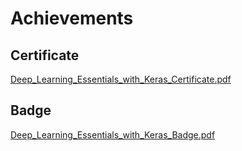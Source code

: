 

# Achievements
## Certificate
[Deep_Learning_Essentials_with_Keras_Certificate.pdf](https://prod-files-secure.s3.us-west-2.amazonaws.com/03e82b26-cccb-4906-bb56-adabcbdc0655/f5cf1405-8a02-49a4-beb6-3d50b033ba6e/Deep_Learning_Essentials_with_Keras_Certificate.pdf?X-Amz-Algorithm=AWS4-HMAC-SHA256&X-Amz-Content-Sha256=UNSIGNED-PAYLOAD&X-Amz-Credential=ASIAZI2LB4664EYWALPN%2F20250209%2Fus-west-2%2Fs3%2Faws4_request&X-Amz-Date=20250209T004053Z&X-Amz-Expires=3600&X-Amz-Security-Token=IQoJb3JpZ2luX2VjEID%2F%2F%2F%2F%2F%2F%2F%2F%2F%2FwEaCXVzLXdlc3QtMiJIMEYCIQD3jloNCxqLIbfmtcEg60CnBdHAaFZntof8kNond%2Ff18QIhAM3gCPuDquS%2Ff7anZdVFfbA%2B2DHYp8C%2BQuCl5lY7MJtQKogECJn%2F%2F%2F%2F%2F%2F%2F%2F%2F%2FwEQABoMNjM3NDIzMTgzODA1IgzbyI%2F0iSScSkqY87Mq3AOGBTPNffnTaTeohBieDM9gj5eooPx7FYMRJzy1It8D%2BoqN8279a8qjnmj9sO0DR5WiZuFWeK87speT1bu9QyvItgmDMawvyVMdCauqpUzBJLUx7UcMQkR9B4lzUHCX%2BRB0rhg84Jf36DW%2B%2FfWkclbiddnL9oIz5JQGwFy5bob3IUsV9b7wj6XG1Lq7XU9c4GiIIu2FRnOYHgHkEClKl9CLM7QDBl3FbN7kj4Wxq8tl83KHtKyMzHflYsbM%2Bd6JrexFKBHW1k5yM4R%2BiAxq33GBuivvvXoakBZE%2F0G88qFZm1lMajamjfWDLO8a8ggi%2Fzu41hWzQaPlsQIrOR3q7bFWzjZEoT4T3vBzHWE3BaqMx3%2FnBH2Dx0h5VsdNWUCFJJaWC0JaY4e986ZqvE0xhptUME7EBU18xswrZaTbAerzBS13ClaqowoLQXlT52rGqylHbpWCDlGHfF%2BZm7HV%2BlGmgtIEJVYeHexULKhl8QkprMRLFdTcrHO1PgnfCDs1BNW8NQS%2Fh3aLGx%2FNMvuVhfZIuxstlZk3P9orpqTY0lrsrCY%2Br7E0z4kLYy1u4FCKvyx5VTUJdIZ9qU2crtfTrJKFSMtllHfYTgwWuwVBJEMbIcdAhSEL8mwa%2BaYnqzDX1p%2B9BjqkAdvCZ5ageFWtYBWf3z5zctzTsP2pQZfpHrc4jqapamXt75kNPUAspFM3fzBG%2FGholbbXUtMVww2qNS6DmF3ozFxeXTI0%2ByZ%2Bbiz8k9UzSDptMOz88RHlw2eMpZEPhqx1wu44kWAGODAZtbJxKMv978SiIdO1nMmK9ex1faOKGyywMC6Ri%2FW7sasNIOTWGxdNzaw9t8REKYZvCCNnvcZ%2BkHZgdrlk&X-Amz-Signature=1797267fdf459a117158763294d88c8edb09ce115a3daee521e80f07bc8febb8&X-Amz-SignedHeaders=host&x-id=GetObject)
## Badge
[Deep_Learning_Essentials_with_Keras_Badge.pdf](https://prod-files-secure.s3.us-west-2.amazonaws.com/03e82b26-cccb-4906-bb56-adabcbdc0655/5c209097-6d96-477f-a031-edc11aa6225f/Deep_Learning_Essentials_with_Keras_Badge.pdf?X-Amz-Algorithm=AWS4-HMAC-SHA256&X-Amz-Content-Sha256=UNSIGNED-PAYLOAD&X-Amz-Credential=ASIAZI2LB4664EYWALPN%2F20250209%2Fus-west-2%2Fs3%2Faws4_request&X-Amz-Date=20250209T004053Z&X-Amz-Expires=3600&X-Amz-Security-Token=IQoJb3JpZ2luX2VjEID%2F%2F%2F%2F%2F%2F%2F%2F%2F%2FwEaCXVzLXdlc3QtMiJIMEYCIQD3jloNCxqLIbfmtcEg60CnBdHAaFZntof8kNond%2Ff18QIhAM3gCPuDquS%2Ff7anZdVFfbA%2B2DHYp8C%2BQuCl5lY7MJtQKogECJn%2F%2F%2F%2F%2F%2F%2F%2F%2F%2FwEQABoMNjM3NDIzMTgzODA1IgzbyI%2F0iSScSkqY87Mq3AOGBTPNffnTaTeohBieDM9gj5eooPx7FYMRJzy1It8D%2BoqN8279a8qjnmj9sO0DR5WiZuFWeK87speT1bu9QyvItgmDMawvyVMdCauqpUzBJLUx7UcMQkR9B4lzUHCX%2BRB0rhg84Jf36DW%2B%2FfWkclbiddnL9oIz5JQGwFy5bob3IUsV9b7wj6XG1Lq7XU9c4GiIIu2FRnOYHgHkEClKl9CLM7QDBl3FbN7kj4Wxq8tl83KHtKyMzHflYsbM%2Bd6JrexFKBHW1k5yM4R%2BiAxq33GBuivvvXoakBZE%2F0G88qFZm1lMajamjfWDLO8a8ggi%2Fzu41hWzQaPlsQIrOR3q7bFWzjZEoT4T3vBzHWE3BaqMx3%2FnBH2Dx0h5VsdNWUCFJJaWC0JaY4e986ZqvE0xhptUME7EBU18xswrZaTbAerzBS13ClaqowoLQXlT52rGqylHbpWCDlGHfF%2BZm7HV%2BlGmgtIEJVYeHexULKhl8QkprMRLFdTcrHO1PgnfCDs1BNW8NQS%2Fh3aLGx%2FNMvuVhfZIuxstlZk3P9orpqTY0lrsrCY%2Br7E0z4kLYy1u4FCKvyx5VTUJdIZ9qU2crtfTrJKFSMtllHfYTgwWuwVBJEMbIcdAhSEL8mwa%2BaYnqzDX1p%2B9BjqkAdvCZ5ageFWtYBWf3z5zctzTsP2pQZfpHrc4jqapamXt75kNPUAspFM3fzBG%2FGholbbXUtMVww2qNS6DmF3ozFxeXTI0%2ByZ%2Bbiz8k9UzSDptMOz88RHlw2eMpZEPhqx1wu44kWAGODAZtbJxKMv978SiIdO1nMmK9ex1faOKGyywMC6Ri%2FW7sasNIOTWGxdNzaw9t8REKYZvCCNnvcZ%2BkHZgdrlk&X-Amz-Signature=b4502ac5e69da3f9e33c9a1b6032dc1d95a8be30a8570a22f0f934e9c5b9e9f4&X-Amz-SignedHeaders=host&x-id=GetObject)
